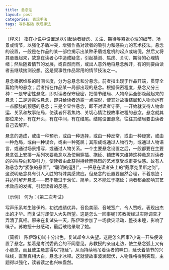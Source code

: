 ```yaml
---
title: 悬念法
layout: post
categories: 表现手法
tags: 写作基础 表现手法
---
```


〔释义〕 指在小说中设置足以引起读者疑虑、关注、期待等紧张心理的细节、场景或情节，以强化矛盾冲突，增强作品对读者的吸引力和感染力的艺术技法。悬念的设置，一般是在作品的某一部位揭示出某种矛盾或危机的起点或端倪，然后又将其悬置起来，故意在读者心中造成疑念，引起猜测、焦虑、关切、期待的心理情绪；然后随着情节的发展，或自然而然，或出人意外地将悬念解开，有的则要由读者去继续揣测设想。这是叙事性作品常用的情节技法之一。

悬念根据维系的时间长度，分为总悬念和分悬念。前者指出现于作品开端，贯穿全篇始终的悬念；后者指在作品某一局部出现的悬念。根据保密程度，悬念又分三种：一是守密性悬念，即对读者保守秘密，把情节结局、人物命运全部隐藏起来的悬念；二是透露性悬念，即只给读者透露一点端倪，使其对故事结局和人物命运有一点朦胧的预感的悬念；三是全显性悬念，即不对读者守密，一开始就交待人物命运、关系和故事结局，使读者怀着焦灼、关切心情注视故事进程的悬念。悬念就其部位来分，有在开头，有在中间，有在结尾。结尾设置悬念，往往其结局要由读者自己去解开。

悬念的造成，或由一种预示，或由一种选择，或由一种反常，或由一种疑窦，或由一种危局，或由一种误会，或由一种冤屈；其形成或通过人物行为，或通过人物语言，或通过场景描写，或通过人物关系。一个主要悬念设置之后，一般都要在主要悬念弧上安排一系列次要悬念以及使用穿插、拖延、铺垫等来维持这种悬念对读者的兴味导向和吸引力，使读者由此获得持续而强烈的艺术享受或审美快感。故有人称悬念为“紧张的悬置”，“聪明的逗引”，一把悬在读者头上的“戴摩克里斯之剑”。这说明悬念具有引人入胜的特殊美感效应。但悬念的设置要自然合理，不着痕迹；并适时解开悬念——既不能过于匆忙、简单，又不能过于拖延；两者都会影响其艺术效应的发挥，引起读者的反感。

〔示例〕 何为：《第二次考试》

写声乐系考生陈伊玲，初试成绩优异，音色美丽、音域宽广，令人赞叹，表现出杰出的才华。而复试时却使人大失所望。这是怎么一回事呢?苏教授经过实际调查才弄清了真相。原来在复试头一天，陈伊玲参加了一场救灾活动，整夜未睡，影响了嗓子。苏教授十分感动，最后破格录取了她。

〔简析〕 陈伊玲初试十分出色，复试却令人失望。这是怎么回事?小说一开头便设置了悬念。接着是考试委员会的不同意见。苏教授的亲自走访，使主悬念弧上又有小悬念，而且使主悬念得以“拖延”，从而持续地吊着读者的味口，延长着情节的兴味线，直至真相大白，悬念才冰释。这就使故事波澜起伏，人物性格得到突现，主题得以强化，读者读之也兴味盎然。 